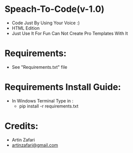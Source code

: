 # Speach-To-Code(v-1.0)
- Code Just By Using Your Voice :)
- HTML Edition
- Just Use It For Fun Can Not Create Pro Templates With It


# Requirements:
- See "Requirements.txt" file

# Requirements Install Guide:
- In Windows Terminal Type in :
  - pip install -r requirements.txt

# Credits:
- Artin Zafari
- artinzafari@gmail.com

